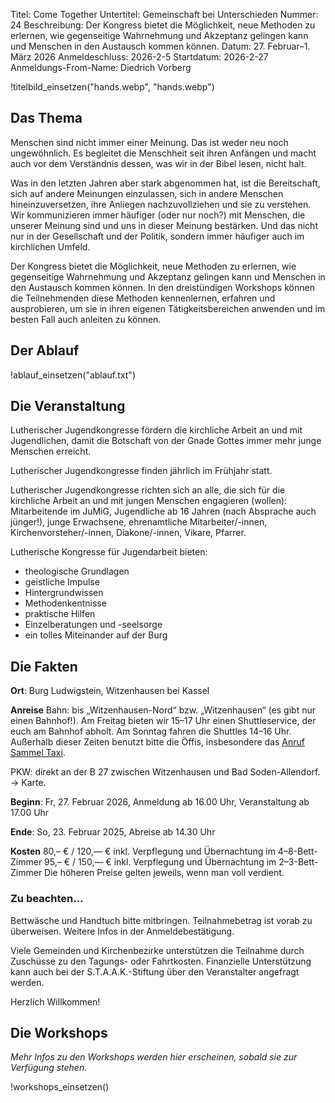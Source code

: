 Titel: Come Together
Untertitel: Gemeinschaft bei Unterschieden
Nummer: 24
Beschreibung: Der Kongress bietet die Möglichkeit, neue Methoden zu erlernen, wie gegenseitige Wahrnehmung und Akzeptanz gelingen kann und Menschen in den Austausch kommen können. 
Datum: 27. Februar–1. März 2026
Anmeldeschluss: 2026-2-5
Startdatum: 2026-2-27
Anmeldungs-From-Name: Diedrich Vorberg

!titelbild_einsetzen("hands.webp", "hands.webp")

## Das Thema

Menschen sind nicht immer einer Meinung. Das ist weder neu noch ungewöhnlich. Es begleitet die Menschheit seit ihren Anfängen und macht auch vor dem Verständnis dessen, was wir in der Bibel lesen, nicht halt.

Was in den letzten Jahren aber stark abgenommen hat, ist die Bereitschaft, sich auf andere Meinungen einzulassen, sich in andere Menschen hineinzuversetzen, ihre Anliegen nachzuvollziehen und sie zu verstehen. Wir kommunizieren immer häufiger (oder nur noch?) mit Menschen, die unserer Meinung sind und uns in dieser Meinung bestärken. Und das nicht nur in der Gesellschaft und der Politik, sondern immer häufiger auch im kirchlichen Umfeld.

Der Kongress bietet die Möglichkeit, neue Methoden zu erlernen, wie gegenseitige Wahrnehmung und Akzeptanz gelingen kann und Menschen in den Austausch kommen können. In den dreistündigen Workshops können die Teilnehmenden diese Methoden kennenlernen, erfahren und ausprobieren, um sie in ihren eigenen Tätigkeitsbereichen anwenden und im besten Fall auch anleiten zu können.

## Der Ablauf

!ablauf_einsetzen("ablauf.txt")


## Die Veranstaltung

Lutherischer Jugendkongresse fördern die kirchliche Arbeit an und mit Jugendlichen, damit die Botschaft von der Gnade Gottes immer mehr junge Menschen erreicht.

Lutherischer Jugendkongresse finden jährlich im Frühjahr statt.

Lutherischer Jugendkongresse richten sich an alle, die sich für die kirchliche Arbeit an und mit jungen Menschen engagieren (wollen): Mitarbeitende im JuMiG, Jugendliche ab 16 Jahren (nach Absprache auch jünger!), junge Erwachsene, ehrenamtliche Mitarbeiter/-innen, Kirchenvorsteher/-innen, Diakone/-innen, Vikare, Pfarrer.

Lutherische Kongresse für Jugendarbeit bieten:

- theologische Grundlagen
- geistliche Impulse
- Hintergrundwissen
- Methodenkentnisse
- praktische Hilfen
- Einzelberatungen und -seelsorge
- ein tolles Miteinander auf der Burg

## Die Fakten

**Ort**: Burg Ludwigstein, Witzenhausen bei Kassel

**Anreise**
Bahn: bis „Witzenhausen-Nord“ bzw. „Witzenhausen“ (es gibt nur einen Bahnhof!). Am Freitag bieten wir 15–17 Uhr einen Shuttleservice, der euch am Bahnhof abholt. Am Sonntag fahren die Shuttles 14–16 Uhr. Außerhalb dieser Zeiten benutzt bitte die Öffis, insbesondere das [Anruf Sammel Taxi](https://www.nvv.de/fahrtinfo/verkehrsmittel/ast). 

PKW: direkt an der B 27 zwischen Witzenhausen und Bad Soden-Allendorf. → Karte.

**Beginn**: Fr, 27. Februar 2026, Anmeldung ab 16.00 Uhr, Veranstaltung ab 17.00 Uhr

**Ende**: So, 23. Februar 2025, Abreise ab 14.30 Uhr

**Kosten**
80,– € / 120,— € inkl. Verpflegung und Übernachtung im 4–8-Bett-Zimmer
95,– € / 150,— € inkl. Verpflegung und Übernachtung im 2–3-Bett-Zimmer
Die höheren Preise gelten jeweils, wenn man voll verdient.


### Zu beachten…

Bettwäsche und Handtuch bitte mitbringen. Teilnahmebetrag ist vorab zu überweisen. Weitere Infos in der Anmeldebestätigung.

Viele Gemeinden und Kirchenbezirke unterstützen die Teilnahme durch Zuschüsse zu den Tagungs- oder Fahrtkosten. Finanzielle Unterstützung kann auch bei der S.T.A.A.K.-Stiftung über den Veranstalter angefragt werden.

Herzlich Willkommen!

## Die Workshops

*Mehr Infos zu den Workshops werden hier erscheinen, sobald sie zur Verfügung stehen.* 

!workshops_einsetzen()
